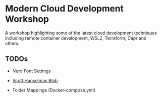 # Modern Cloud Development Workshop

A workshop highlighting some of the latest cloud development techniques including remote container development, WSL2, Terraform, Dapr and others.

## TODOs

* [Nerd Font Settings](https://github.com/adam7/delugia-code/releases?WT.mc_id=-blog-scottha)
* [Scott Hanselman Blob](https://www.hanselman.com/blog/HowToMakeAPrettyPromptInWindowsTerminalWithPowerlineNerdFontsCascadiaCodeWSLAndOhmyposh.aspx)

* Folder Mappings (Docker-compose.yml)